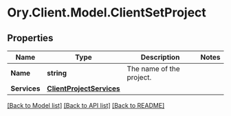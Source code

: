 # Ory.Client.Model.ClientSetProject

## Properties

Name | Type | Description | Notes
------------ | ------------- | ------------- | -------------
**Name** | **string** | The name of the project. | 
**Services** | [**ClientProjectServices**](ClientProjectServices.md) |  | 

[[Back to Model list]](../README.md#documentation-for-models) [[Back to API list]](../README.md#documentation-for-api-endpoints) [[Back to README]](../README.md)

